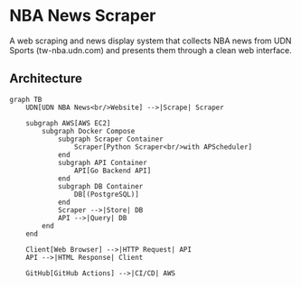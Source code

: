 # NBA News Scraper

A web scraping and news display system that collects NBA news from UDN Sports (tw-nba.udn.com) and presents them through a clean web interface.

## Architecture

```mermaid
graph TB
    UDN[UDN NBA News<br/>Website] -->|Scrape| Scraper
    
    subgraph AWS[AWS EC2]
        subgraph Docker Compose
            subgraph Scraper Container
                Scraper[Python Scraper<br/>with APScheduler]
            end
            subgraph API Container
                API[Go Backend API]
            end
            subgraph DB Container
                DB[(PostgreSQL)]
            end
            Scraper -->|Store| DB
            API -->|Query| DB
        end
    end

    Client[Web Browser] -->|HTTP Request| API
    API -->|HTML Response| Client

    GitHub[GitHub Actions] -->|CI/CD| AWS
```